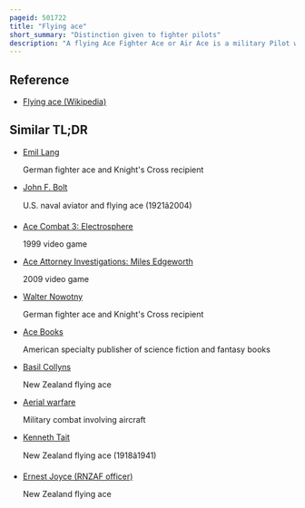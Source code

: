 ```yaml
---
pageid: 501722
title: "Flying ace"
short_summary: "Distinction given to fighter pilots"
description: "A flying Ace Fighter Ace or Air Ace is a military Pilot who shoots down five or more Enemy Aircraft during aerial Combat. The exact Number of aerial Victories required to officially qualify as an Ace is varied but is generally considered to be five or more."
---
```


## Reference

- [Flying ace (Wikipedia)](https://en.wikipedia.org/?curid=501722)

## Similar TL;DR

- [Emil Lang](/tldr/en/emil-lang)

  German fighter ace and Knight's Cross recipient

- [John F. Bolt](/tldr/en/john-f-bolt)

  U.S. naval aviator and flying ace (1921â2004)

- [Ace Combat 3: Electrosphere](/tldr/en/ace-combat-3-electrosphere)

  1999 video game

- [Ace Attorney Investigations: Miles Edgeworth](/tldr/en/ace-attorney-investigations-miles-edgeworth)

  2009 video game

- [Walter Nowotny](/tldr/en/walter-nowotny)

  German fighter ace and Knight's Cross recipient

- [Ace Books](/tldr/en/ace-books)

  American specialty publisher of science fiction and fantasy books

- [Basil Collyns](/tldr/en/basil-collyns)

  New Zealand flying ace

- [Aerial warfare](/tldr/en/aerial-warfare)

  Military combat involving aircraft

- [Kenneth Tait](/tldr/en/kenneth-tait)

  New Zealand flying ace (1918â1941)

- [Ernest Joyce (RNZAF officer)](/tldr/en/ernest-joyce-rnzaf-officer)

  New Zealand flying ace
